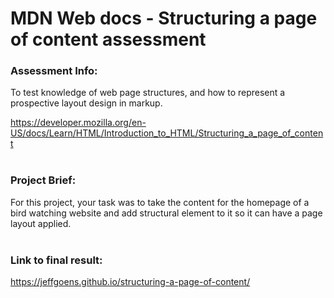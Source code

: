 # MDN Web docs - Structuring a page of content assessment


### Assessment Info: ###
To test knowledge of web page structures, and how to represent a prospective layout design in markup.

https://developer.mozilla.org/en-US/docs/Learn/HTML/Introduction_to_HTML/Structuring_a_page_of_content
<br></br>

### Project Brief: ###
For this project, your task was to take the content for the homepage of a bird watching website and add structural element to it so it can have a page layout applied.
<br></br>

### Link to final result: ###
https://jeffgoens.github.io/structuring-a-page-of-content/
